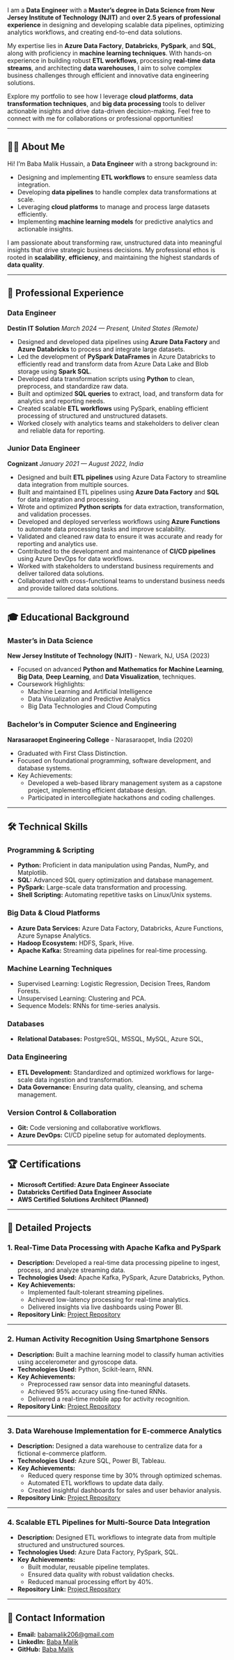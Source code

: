 I am a **Data Engineer** with a **Master’s degree in Data Science from New Jersey Institute of Technology (NJIT)** and **over 2.5 years of professional experience** in designing and developing scalable data pipelines, optimizing analytics workflows, and creating end-to-end data solutions.

My expertise lies in **Azure Data Factory**, **Databricks**, **PySpark**, and **SQL**, along with proficiency in **machine learning techniques**. With hands-on experience in building robust **ETL workflows**, processing **real-time data streams**, and architecting **data warehouses**, I aim to solve complex business challenges through efficient and innovative data engineering solutions.

Explore my portfolio to see how I leverage **cloud platforms**, **data transformation techniques**, and **big data processing** tools to deliver actionable insights and drive data-driven decision-making. Feel free to connect with me for collaborations or professional opportunities!

---

## 🧑‍💻 About Me

Hi! I’m Baba Malik Hussain, a **Data Engineer** with a strong background in:
- Designing and implementing **ETL workflows** to ensure seamless data integration.
- Developing **data pipelines** to handle complex data transformations at scale.
- Leveraging **cloud platforms** to manage and process large datasets efficiently.
- Implementing **machine learning models** for predictive analytics and actionable insights.

I am passionate about transforming raw, unstructured data into meaningful insights that drive strategic business decisions. My professional ethos is rooted in **scalability**, **efficiency**, and maintaining the highest standards of **data quality**.

---

## 💼 **Professional Experience**

### **Data Engineer**
**Destin IT Solution**
*March 2024 — Present, United States (Remote)*
- Designed and developed data pipelines using **Azure Data Factory** and **Azure Databricks** to process and integrate large datasets.
- Led the development of **PySpark DataFrames** in Azure Databricks to efficiently read and transform data from Azure Data Lake and Blob storage using **Spark SQL**.
- Developed data transformation scripts using **Python** to clean, preprocess, and standardize raw data.
- Built and optimized **SQL queries** to extract, load, and transform data for analytics and reporting needs.
- Created scalable **ETL workflows** using PySpark, enabling efficient processing of structured and unstructured datasets.
- Worked closely with analytics teams and stakeholders to deliver clean and reliable data for reporting.

### **Junior Data Engineer**
**Cognizant**
*January 2021 — August 2022, India*
- Designed and built **ETL pipelines** using Azure Data Factory to streamline data integration from multiple sources.
- Built and maintained ETL pipelines using **Azure Data Factory** and **SQL** for data integration and processing.
- Wrote and optimized **Python scripts** for data extraction, transformation, and validation processes.
- Developed and deployed serverless workflows using **Azure Functions** to automate data processing tasks and improve scalability.
- Validated and cleaned raw data to ensure it was accurate and ready for reporting and analytics use.
- Contributed to the development and maintenance of **CI/CD pipelines** using Azure DevOps for data workflows.
- Worked with stakeholders to understand business requirements and deliver tailored data solutions.
- Collaborated with cross-functional teams to understand business needs and provide tailored data solutions.

---


## 🎓 **Educational Background**

### **Master’s in Data Science**
**New Jersey Institute of Technology (NJIT)** - Newark, NJ, USA (2023)
- Focused on advanced **Python and Mathematics for Machine Learning**, **Big Data**, **Deep Learning**,  and  **Data Visualization**,  techniques.
- Coursework Highlights:
  - Machine Learning and Artificial Intelligence
  - Data Visualization and Predictive Analytics
  - Big Data Technologies and Cloud Computing

    
### **Bachelor’s in Computer Science and Engineering**
**Narasaraopet Engineering College** - Narasaraopet, India (2020)
- Graduated with First Class Distinction.
- Focused on foundational programming, software development, and database systems.
- Key Achievements:
  - Developed a web-based library management system as a capstone project, implementing efficient database design.
  - Participated in intercollegiate hackathons and coding challenges.

---



## 🛠️ **Technical Skills**

### **Programming & Scripting**
- **Python:** Proficient in data manipulation using Pandas, NumPy, and Matplotlib.
- **SQL:** Advanced SQL query optimization and database management.
- **PySpark:** Large-scale data transformation and processing.
- **Shell Scripting:** Automating repetitive tasks on Linux/Unix systems.

### **Big Data & Cloud Platforms**
- **Azure Data Services:** Azure Data Factory, Databricks, Azure Functions, Azure Synapse Analytics.
- **Hadoop Ecosystem:** HDFS, Spark, Hive.
- **Apache Kafka:** Streaming data pipelines for real-time processing.

### **Machine Learning Techniques**
- Supervised Learning: Logistic Regression, Decision Trees, Random Forests.
- Unsupervised Learning: Clustering and PCA.
- Sequence Models: RNNs for time-series analysis.

### **Databases**
- **Relational Databases:** PostgreSQL, MSSQL, MySQL, Azure SQL,

### **Data Engineering**
- **ETL Development:** Standardized and optimized workflows for large-scale data ingestion and transformation.
- **Data Governance:** Ensuring data quality, cleansing, and schema management.

### **Version Control & Collaboration**
- **Git:** Code versioning and collaborative workflows.
- **Azure DevOps:** CI/CD pipeline setup for automated deployments.

---

## 🏆 **Certifications**

- **Microsoft Certified: Azure Data Engineer Associate**
- **Databricks Certified Data Engineer Associate**
- **AWS Certified Solutions Architect (Planned)**

---


## 📂 **Detailed Projects**

### 1. **Real-Time Data Processing with Apache Kafka and PySpark**
   - **Description:** Developed a real-time data processing pipeline to ingest, process, and analyze streaming data.
   - **Technologies Used:** Apache Kafka, PySpark, Azure Databricks, Python.
   - **Key Achievements:**
     - Implemented fault-tolerant streaming pipelines.
     - Achieved low-latency processing for real-time analytics.
     - Delivered insights via live dashboards using Power BI.
   - **Repository Link:** [Project Repository](#)

---

### 2. **Human Activity Recognition Using Smartphone Sensors**
   - **Description:** Built a machine learning model to classify human activities using accelerometer and gyroscope data.
   - **Technologies Used:** Python, Scikit-learn, RNN.
   - **Key Achievements:**
     - Preprocessed raw sensor data into meaningful datasets.
     - Achieved 95% accuracy using fine-tuned RNNs.
     - Delivered a real-time mobile app for activity recognition.
   - **Repository Link:** [Project Repository](#)

---

### 3. **Data Warehouse Implementation for E-commerce Analytics**
   - **Description:** Designed a data warehouse to centralize data for a fictional e-commerce platform.
   - **Technologies Used:** Azure SQL, Power BI, Tableau.
   - **Key Achievements:**
     - Reduced query response time by 30% through optimized schemas.
     - Automated ETL workflows to update data daily.
     - Created insightful dashboards for sales and user behavior analysis.
   - **Repository Link:** [Project Repository](#)

---

### 4. **Scalable ETL Pipelines for Multi-Source Data Integration**
   - **Description:** Designed ETL workflows to integrate data from multiple structured and unstructured sources.
   - **Technologies Used:** Azure Data Factory, PySpark, SQL.
   - **Key Achievements:**
     - Built modular, reusable pipeline templates.
     - Ensured data quality with robust validation checks.
     - Reduced manual processing effort by 40%.
   - **Repository Link:** [Project Repository](#)

---

## 📧 **Contact Information**

- **Email:** [babamalik206@gmail.com](mailto:babamalik206@gmail.com)
- **LinkedIn:** [Baba Malik](https://www.linkedin.com/in/babamalik)
- **GitHub:** [Baba Malik](https://github.com/BabaMalik)







